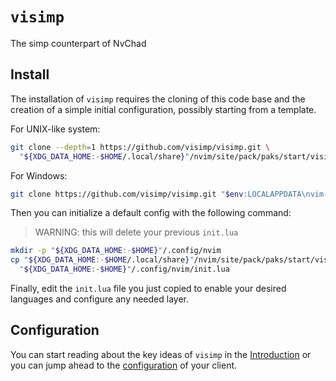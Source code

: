 # `visimp`

The simp counterpart of NvChad

## Install

The installation of `visimp` requires the cloning of this code base and the
creation of a simple initial configuration, possibly starting from a template.

For UNIX-like system:

```sh
git clone --depth=1 https://github.com/visimp/visimp.git \
  "${XDG_DATA_HOME:-$HOME/.local/share}"/nvim/site/pack/paks/start/visimp
```

For Windows:

```sh
git clone https://github.com/visimp/visimp.git "$env:LOCALAPPDATA\nvim-data\site\pack/paks/start/visimp"
```

Then you can initialize a default config with the following command:

> WARNING: this will delete your previous `init.lua`

```sh
mkdir -p "${XDG_DATA_HOME:-$HOME}"/.config/nvim
cp "${XDG_DATA_HOME:-$HOME/.local/share}"/nvim/site/pack/paks/start/visimp/_init.lua \
  "${XDG_DATA_HOME:-$HOME}"/.config/nvim/init.lua
```

Finally, edit the `init.lua` file you just copied to enable your desired
languages and configure any needed layer.

## Configuration

You can start reading about the key ideas of `visimp` in the [Introduction](docs/INTRO.md)
or you can jump ahead to the [configuration](docs/CONFIG.md) of your client.
